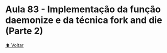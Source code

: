 # Aula 83 - Implementação da função daemonize e da técnica fork and die (Parte 2)

[:arrow_up: Voltar](https://github.com/Geofisicando/C-orientado-a-testes#%C3%ADndice)
